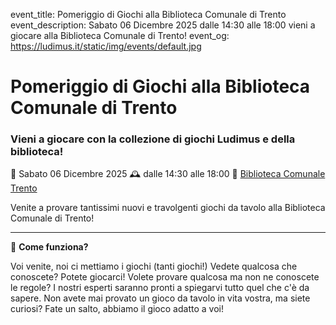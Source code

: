 event_title: Pomeriggio di Giochi alla Biblioteca Comunale di Trento
event_description: Sabato 06 Dicembre 2025 dalle 14:30 alle 18:00 vieni a giocare alla Biblioteca Comunale di Trento!
event_og: https://ludimus.it/static/img/events/default.jpg

# Pomeriggio di Giochi alla Biblioteca Comunale di Trento

### Vieni a giocare con la collezione di giochi Ludimus e della biblioteca!

📅 Sabato 06 Dicembre 2025
🕰 dalle 14:30 alle 18:00
📍 [Biblioteca Comunale Trento](https://maps.app.goo.gl/7YHe7NZrrnUyVHGF9)

Venite a provare tantissimi nuovi e travolgenti giochi da tavolo alla Biblioteca Comunale di Trento!

---

🎲 **Come funziona?**

Voi venite, noi ci mettiamo i giochi (tanti giochi!)
Vedete qualcosa che conoscete? Potete giocarci!
Volete provare qualcosa ma non ne conoscete le regole? I nostri esperti saranno pronti a spiegarvi tutto quel che c'è da sapere.
Non avete mai provato un gioco da tavolo in vita vostra, ma siete curiosi? Fate un salto, abbiamo il gioco adatto a voi!
